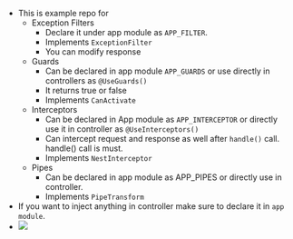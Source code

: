 * This is example repo for 
  * Exception Filters
    * Declare it under app module as `APP_FILTER`. 
    * Implements `ExceptionFilter`
    * You can modify response
  * Guards
    * Can be declared in app module `APP_GUARDS` or use directly in controllers as `@UseGuards()`
    * It returns true or false
    * Implements `CanActivate`
  * Interceptors
    * Can be declared in App module as `APP_INTERCEPTOR` or directly use it in controller as `@UseInterceptors()`
    * Can intercept request and response as well after `handle()` call. handle() call is must.
    * Implements `NestInterceptor` 
  * Pipes
    * Can be declared in app module as APP_PIPES or directly use in controller.
    * Implements `PipeTransform`
* If you want to inject anything in controller make sure to declare it in `app module`.
* ![](https://i.sstatic.net/2lFhd.jpg)


